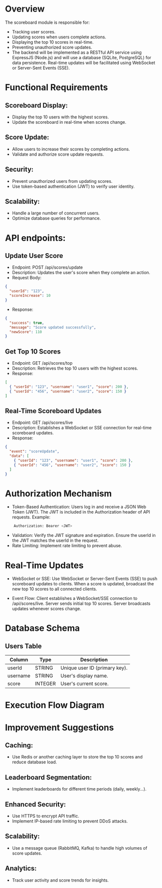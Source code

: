 # Overview

The scoreboard module is responsible for:

- Tracking user scores.
- Updating scores when users complete actions.
- Displaying the top 10 scores in real-time.
- Preventing unauthorized score updates.
- The backend will be implemented as a RESTful API service using ExpressJS (Node.js) and will use a database (SQLite, PostgreSQL) for data persistence. Real-time updates will be facilitated using WebSocket or Server-Sent Events (SSE).

# Functional Requirements

## Scoreboard Display:

- Display the top 10 users with the highest scores.
- Update the scoreboard in real-time when scores change.

## Score Update:

- Allow users to increase their scores by completing actions.
- Validate and authorize score update requests.

## Security:

- Prevent unauthorized users from updating scores.
- Use token-based authentication (JWT) to verify user identity.

## Scalability:

- Handle a large number of concurrent users.
- Optimize database queries for performance.

# API endpoints:

## Update User Score

- Endpoint: POST /api/scores/update
- Description: Updates the user's score when they complete an action.
- Request Body:

```json
{
  "userId": "123",
  "scoreIncrease": 10
}
```

- Response:

```json
{
  "success": true,
  "message": "Score updated successfully",
  "newScore": 110
}
```

## Get Top 10 Scores

- Endpoint: GET /api/scores/top
- Description: Retrieves the top 10 users with the highest scores.
- Response:

```json
[
  { "userId": "123", "username": "user1", "score": 200 },
  { "userId": "456", "username": "user2", "score": 150 }
]
```

## Real-Time Scoreboard Updates

- Endpoint: GET /api/scores/live
- Description: Establishes a WebSocket or SSE connection for real-time scoreboard updates.
- Response:

```json
{
  "event": "scoreUpdate",
  "data": [
    { "userId": "123", "username": "user1", "score": 200 },
    { "userId": "456", "username": "user2", "score": 150 }
  ]
}
```

# Authorization Mechanism

- Token-Based Authentication:
  Users log in and receive a JSON Web Token (JWT).
  The JWT is included in the Authorization header of API requests.
  Example:

```sh
    Authorization: Bearer <JWT>
```

- Validation:
  Verify the JWT signature and expiration.
  Ensure the userId in the JWT matches the userId in the request.
- Rate Limiting:
  Implement rate limiting to prevent abuse.

# Real-Time Updates

- WebSocket or SSE:
  Use WebSocket or Server-Sent Events (SSE) to push scoreboard updates to clients.
  When a score is updated, broadcast the new top 10 scores to all connected clients.

- Event Flow:
  Client establishes a WebSocket/SSE connection to /api/scores/live.
  Server sends initial top 10 scores.
  Server broadcasts updates whenever scores change.

# Database Schema

## Users Table

| Column   | Type    | Description                   |
| -------- | ------- | ----------------------------- |
| userId   | STRING  | Unique user ID (primary key). |
| username | STRING  | User's display name.          |
| score    | INTEGER | User's current score.         |

# Execution Flow Diagram

# Improvement Suggestions

## Caching:

- Use Redis or another caching layer to store the top 10 scores and reduce database load.

## Leaderboard Segmentation:

- Implement leaderboards for different time periods (daily, weekly...).

## Enhanced Security:

- Use HTTPS to encrypt API traffic.
- Implement IP-based rate limiting to prevent DDoS attacks.

## Scalability:

- Use a message queue (RabbitMQ, Kafka) to handle high volumes of score updates.

## Analytics:

- Track user activity and score trends for insights.
